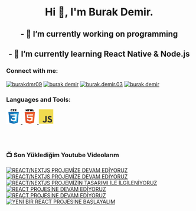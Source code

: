 <h1 align="center">Hi 👋, I'm Burak Demir.</h1>
<h2 align="center">- 🔭 I’m currently working on programming</h2>
<h2 align="center">- 🌱 I’m currently learning React Native & Node.js</h2>

<h3 align="left">Connect with me:</h3>
<p align="left">
<a href="https://twitter.com/burakdmr09" target="blank"><img align="center" src="https://raw.githubusercontent.com/rahuldkjain/github-profile-readme-generator/master/src/images/icons/Social/twitter.svg" alt="burakdmr09" height="30" width="40" /></a>
<a href="https://linkedin.com/in/burak-demir-8a5410189/" target="blank"><img align="center" src="https://raw.githubusercontent.com/rahuldkjain/github-profile-readme-generator/master/src/images/icons/Social/linked-in-alt.svg" alt="burak demir" height="30" width="40" /></a>
<a href="https://www.instagram.com/burakdmr.dev/" target="blank"><img align="center" src="https://raw.githubusercontent.com/rahuldkjain/github-profile-readme-generator/master/src/images/icons/Social/instagram.svg" alt="burak.demir.03" height="30" width="40" /></a>
<a href="https://www.youtube.com/channel/UCDdNshkQY13SfUZh4JgkcQg" target="blank"><img align="center" src="https://raw.githubusercontent.com/rahuldkjain/github-profile-readme-generator/master/src/images/icons/Social/youtube.svg" alt="burak demir" height="30" width="40" /></a>
</p>

<h3 align="left">Languages and Tools:</h3>
<p align="left"> <a href="https://www.w3schools.com/css/" target="_blank"> <img src="https://raw.githubusercontent.com/devicons/devicon/master/icons/css3/css3-original-wordmark.svg" alt="css3" width="40" height="40"/> </a> <a href="https://www.w3.org/html/" target="_blank"> <img src="https://raw.githubusercontent.com/devicons/devicon/master/icons/html5/html5-original-wordmark.svg" alt="html5" width="40" height="40"/> </a> <a href="https://developer.mozilla.org/en-US/docs/Web/JavaScript" target="_blank"> <img src="https://raw.githubusercontent.com/devicons/devicon/master/icons/javascript/javascript-original.svg" alt="javascript" width="40" height="40"/> </a> </p>
<br />

#

### 📺 Son Yüklediğim Youtube Videolarım

<!-- BEGIN YOUTUBE-CARDS -->
[![REACT/NEXTJS PROJEMİZE DEVAM EDİYORUZ](https://ytcards.demolab.com/?id=qgUQUzl3Qjw&title=REACT%2FNEXTJS+PROJEM%C4%B0ZE+DEVAM+ED%C4%B0YORUZ&lang=en&timestamp=1705086333&background_color=%230d1117&title_color=%23ffffff&stats_color=%23dedede&max_title_lines=1&width=250&border_radius=5 "REACT/NEXTJS PROJEMİZE DEVAM EDİYORUZ")](https://www.youtube.com/watch?v=qgUQUzl3Qjw)
[![REACT/NEXTJS PROJEMİZE DEVAM EDİYORUZ](https://ytcards.demolab.com/?id=G_TwSKczzMo&title=REACT%2FNEXTJS+PROJEM%C4%B0ZE+DEVAM+ED%C4%B0YORUZ&lang=en&timestamp=1705014010&background_color=%230d1117&title_color=%23ffffff&stats_color=%23dedede&max_title_lines=1&width=250&border_radius=5 "REACT/NEXTJS PROJEMİZE DEVAM EDİYORUZ")](https://www.youtube.com/watch?v=G_TwSKczzMo)
[![REACT/NEXTJS PROJEMİZİN TASARIMI İLE İLGİLENİYORUZ](https://ytcards.demolab.com/?id=HXXsHM4E2f8&title=REACT%2FNEXTJS+PROJEM%C4%B0Z%C4%B0N+TASARIMI+%C4%B0LE+%C4%B0LG%C4%B0LEN%C4%B0YORUZ&lang=en&timestamp=1704926253&background_color=%230d1117&title_color=%23ffffff&stats_color=%23dedede&max_title_lines=1&width=250&border_radius=5 "REACT/NEXTJS PROJEMİZİN TASARIMI İLE İLGİLENİYORUZ")](https://www.youtube.com/watch?v=HXXsHM4E2f8)
[![REACT PROJESİNE DEVAM EDİYORUZ](https://ytcards.demolab.com/?id=lEUTnlU8Ucs&title=REACT+PROJES%C4%B0NE+DEVAM+ED%C4%B0YORUZ&lang=en&timestamp=1704840894&background_color=%230d1117&title_color=%23ffffff&stats_color=%23dedede&max_title_lines=1&width=250&border_radius=5 "REACT PROJESİNE DEVAM EDİYORUZ")](https://www.youtube.com/watch?v=lEUTnlU8Ucs)
[![REACT PROJESİNE DEVAM EDİYORUZ](https://ytcards.demolab.com/?id=hKEZEPHtEgA&title=REACT+PROJES%C4%B0NE+DEVAM+ED%C4%B0YORUZ&lang=en&timestamp=1704496932&background_color=%230d1117&title_color=%23ffffff&stats_color=%23dedede&max_title_lines=1&width=250&border_radius=5 "REACT PROJESİNE DEVAM EDİYORUZ")](https://www.youtube.com/watch?v=hKEZEPHtEgA)
[![YENİ BİR REACT PROJESİNE BAŞLAYALIM](https://ytcards.demolab.com/?id=W9ggiG2Ttuw&title=YEN%C4%B0+B%C4%B0R+REACT+PROJES%C4%B0NE+BA%C5%9ELAYALIM&lang=en&timestamp=1704317391&background_color=%230d1117&title_color=%23ffffff&stats_color=%23dedede&max_title_lines=1&width=250&border_radius=5 "YENİ BİR REACT PROJESİNE BAŞLAYALIM")](https://www.youtube.com/watch?v=W9ggiG2Ttuw)
<!-- END YOUTUBE-CARDS -->

<!--
**burakndmr/burakndmr** is a ✨ _special_ ✨ repository because its `README.md` (this file) appears on your GitHub profile.

Here are some ideas to get you started:


- 🌱 I’m currently learning ...
- 👯 I’m looking to collaborate on ...
- 🤔 I’m looking for help with ...
- 💬 Ask me about ...
- 📫 How to reach me: ...
- 😄 Pronouns: ...
- ⚡ Fun fact: ...
-->
